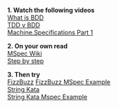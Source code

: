 **1. Watch the following videos**  
[What is BDD](https://www.youtube.com/watch?v=VS6EEUVZGLE&t=116s&index=2&list=PL0X82GOpevvZ4GBTaRH5uka96dGw-iqYu)  
[TDD v BDD](https://www.youtube.com/watch?v=4QFYTQy47yA&t=0s&index=3&list=PL0X82GOpevvZ4GBTaRH5uka96dGw-iqYu)  
[Machine.Specifications Part 1](https://vimeo.com/11642767)  

**2. On your own read**  
[MSpec Wiki](https://github.com/machine/machine.specifications/wiki)  
[Step by step](https://lostechies.com/seanbiefeld/2009/08/26/step-by-step-to-using-machine-specifications-with-resharper)  

**3. Then try**  
[FizzBuzz](http://kata-log.rocks/fizz-buzz-kata)
[FizzBuzz MSpec Example](https://github.com/AdamKalnas/fizz-buzz)  
[String Kata](http://osherove.com/tdd-kata-1)  
[String Kata Mspec Example](https://github.com/SaberZA/MachineSpecBDD)  
